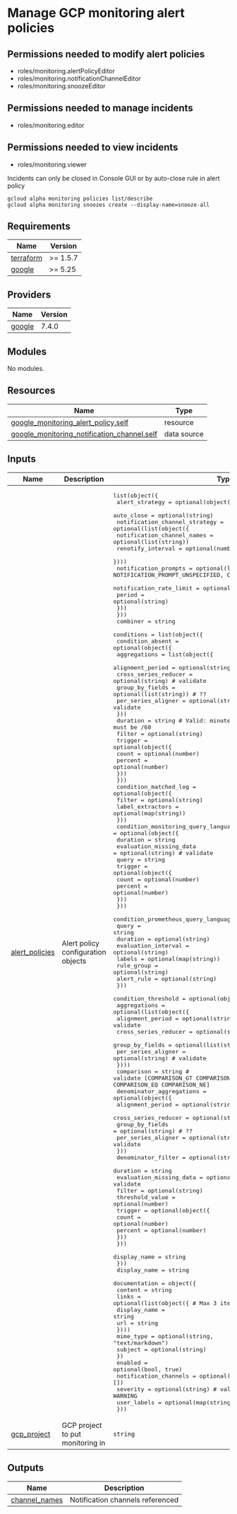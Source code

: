 # Manage GCP monitoring alert policies

## Permissions needed to modify alert policies

- roles/monitoring.alertPolicyEditor
- roles/monitoring.notificationChannelEditor
- roles/monitoring.snoozeEditor

## Permissions needed to manage incidents

- roles/monitoring.editor

## Permissions needed to view incidents

- roles/monitoring.viewer

Incidents can only be closed in Console GUI or by auto-close rule in alert policy

```shell
gcloud alpha monitoring policies list/describe
gcloud alpha monitoring snoozes create --display-name=snooze-all
```

<!-- BEGINNING OF PRE-COMMIT-TERRAFORM DOCS HOOK -->
## Requirements

| Name | Version |
|------|---------|
| <a name="requirement_terraform"></a> [terraform](#requirement\_terraform) | >= 1.5.7 |
| <a name="requirement_google"></a> [google](#requirement\_google) | >= 5.25 |

## Providers

| Name | Version |
|------|---------|
| <a name="provider_google"></a> [google](#provider\_google) | 7.4.0 |

## Modules

No modules.

## Resources

| Name | Type |
|------|------|
| [google_monitoring_alert_policy.self](https://registry.terraform.io/providers/hashicorp/google/latest/docs/resources/monitoring_alert_policy) | resource |
| [google_monitoring_notification_channel.self](https://registry.terraform.io/providers/hashicorp/google/latest/docs/data-sources/monitoring_notification_channel) | data source |

## Inputs

| Name | Description | Type | Default | Required |
|------|-------------|------|---------|:--------:|
| <a name="input_alert_policies"></a> [alert\_policies](#input\_alert\_policies) | Alert policy configuration objects | <pre>list(object({<br/>    alert_strategy = optional(object({<br/>      auto_close = optional(string)<br/>      notification_channel_strategy = optional(list(object({<br/>        notification_channel_names = optional(list(string))<br/>        renotify_interval          = optional(number)<br/>      })))<br/>      notification_prompts = optional(list(string), ["OPENED"]) # NOTIFICATION_PROMPT_UNSPECIFIED, OPENED, CLOSED<br/>      notification_rate_limit = optional(object({<br/>        period = optional(string)<br/>      }))<br/>    }))<br/>    combiner = string<br/>    conditions = list(object({<br/>      condition_absent = optional(object({<br/>        aggregations = list(object({<br/>          alignment_period     = optional(string)<br/>          cross_series_reducer = optional(string)       # validate<br/>          group_by_fields      = optional(list(string)) # ??<br/>          per_series_aligner   = optional(string)       # validate<br/>        }))<br/>        duration = string # Valid: minutes in seconds: must be /60<br/>        filter   = optional(string)<br/>        trigger = optional(object({<br/>          count   = optional(number)<br/>          percent = optional(number)<br/>        }))<br/>      }))<br/>      condition_matched_log = optional(object({<br/>        filter           = optional(string)<br/>        label_extractors = optional(map(string))<br/>      }))<br/>      condition_monitoring_query_language = optional(object({<br/>        duration                = string<br/>        evaluation_missing_data = optional(string) # validate<br/>        query                   = string<br/>        trigger = optional(object({<br/>          count   = optional(number)<br/>          percent = optional(number)<br/>        }))<br/>      }))<br/>      condition_prometheus_query_language = optional(object({<br/>        query               = string<br/>        duration            = optional(string)<br/>        evaluation_interval = optional(string)<br/>        labels              = optional(map(string))<br/>        rule_group          = optional(string)<br/>        alert_rule          = optional(string)<br/>      }))<br/>      condition_threshold = optional(object({<br/>        aggregations = optional(list(object({<br/>          alignment_period     = optional(string)       # validate<br/>          cross_series_reducer = optional(string)       # validate<br/>          group_by_fields      = optional(list(string)) # ??<br/>          per_series_aligner   = optional(string)       # validate<br/>        })))<br/>        comparison = string # validate [COMPARISON_GT COMPARISON_GE COMPARISON_LT COMPARISON_LE COMPARISON_EQ COMPARISON_NE]<br/>        denominator_aggregations = optional(object({<br/>          alignment_period     = optional(string)<br/>          cross_series_reducer = optional(string) # validate<br/>          group_by_fields      = optional(string) # ??<br/>          per_series_aligner   = optional(string) # validate<br/>        }))<br/>        denominator_filter      = optional(string)<br/>        duration                = string<br/>        evaluation_missing_data = optional(string) # validate<br/>        filter                  = optional(string)<br/>        threshold_value         = optional(number)<br/>        trigger = optional(object({<br/>          count   = optional(number)<br/>          percent = optional(number)<br/>        }))<br/>      }))<br/>      display_name = string<br/>    }))<br/>    display_name = string<br/>    documentation = object({<br/>      content = string<br/>      links = optional(list(object({ # Max 3 items - verify<br/>        display_name = string<br/>        url          = string<br/>      })))<br/>      mime_type = optional(string, "text/markdown")<br/>      subject   = optional(string)<br/>    })<br/>    enabled               = optional(bool, true)<br/>    notification_channels = optional(list(string), [])<br/>    severity              = optional(string) # validate: CRITICAL, ERROR, WARNING<br/>    user_labels           = optional(map(string))<br/>  }))</pre> | <pre>[<br/>  {<br/>    "combiner": "",<br/>    "conditions": [<br/>      {<br/>        "display_name": ""<br/>      }<br/>    ],<br/>    "display_name": "",<br/>    "documentation": {<br/>      "content": ""<br/>    }<br/>  }<br/>]</pre> | no |
| <a name="input_gcp_project"></a> [gcp\_project](#input\_gcp\_project) | GCP project to put monitoring in | `string` | n/a | yes |

## Outputs

| Name | Description |
|------|-------------|
| <a name="output_channel_names"></a> [channel\_names](#output\_channel\_names) | Notification channels referenced |
<!-- END OF PRE-COMMIT-TERRAFORM DOCS HOOK -->
